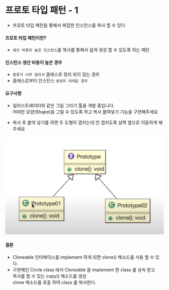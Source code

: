 # 프로토 타입 패턴 - 1

- 프로토 타입 패턴을 통해서 복잡한 인스턴스를 복사 할 수 있다

#### 프로토 타입 패턴이란?
- `생산 비용이 높은 인스턴스`를 복사를 통해서 쉽게 생성 할 수 있도록 하는 패턴

#### 인스턴스 생산 비용이 높은 경우
- `종류가 너무 많아서` 클래스로 정리 되지 않는 경우
- 클래스로부터 인스턴스 `생성이 어려운 경우`

#### 요구사항
- 일러스트레이터와 같은 그림 그리기 툴을 개발 중입니다.<br>
어떠한 모양(Shape)을 그릴 수 있도록 하고 복사 붙여넣기 기능을 구현해주세요

- 복사 후 붙여 넣기를 하면 두 도형이 겹치는데 안 겹치도록 살짝 옆으로 이동하게 해주세요

![프로토 타입 패턴](./프로토%20타입%20패턴.PNG)

#### 결론
- Cloneable 인터페이스를 implement 하게 되면 clone() 메소드를 사용 할 수 있다.
- 구현체인 Circle class 에서 Cloneable 을 implement 한 class 를 상속 받고<br>
  복사를 할 수 있는 copy() 메소드를 생성<br>
  clone 메소드를 호출 하여 class 를 복사한다.